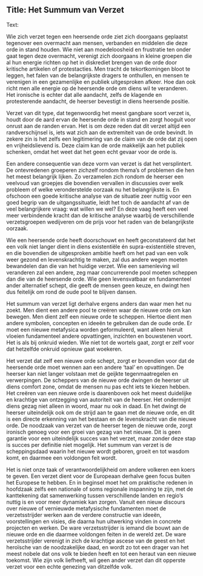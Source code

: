 Title: Het Summum van Verzet
----
Text:

Wie zich verzet tegen een heersende orde ziet zich doorgaans geplaatst tegenover een overmacht aan mensen, verbanden en middelen die deze orde in stand houden. Wie niet aan moedeloosheid en frustratie ten onder gaat tegen deze overmacht, verenigt zich doorgaans in kleine groepen die al hun energie richten op het in diskrediet brengen van de orde door kritische artikelen of protestacties. Men tracht de tekortkomingen bloot te leggen, het falen van de belangrijkste dragers te onthullen, en mensen te verenigen in een gezamenlijke en publiek uitgesproken afkeer.  Hoe dan ook richt men alle energie op de heersende orde om diens wil te veranderen. Het ironische is echter dat alle aandacht, zelfs de klagende en protesterende aandacht, de heerser bevestigt in diens heersende positie.
 
Verzet van dit type, dat tegenwoordig het meest gangbare soort verzet is, houdt door de aard ervan de heersende orde in stand en zorgt hooguit voor onrust aan de randen ervan. Het is om deze reden dat dit verzet altijd een randverschijnsel is, iets wat zich aan de extremiteit van de orde bevindt. In zekere zin is het zelfs een legitimering van de claim van de orde dat zij open en vrijheidslievend is. Deze claim kan de orde makkelijk aan het publiek schenken, omdat het weet dat het geen echt gevaar voor de orde is.
 
Een andere consequentie van deze vorm van verzet is dat het versplintert. De ontevredenen groeperen zichzelf rondom thema’s of problemen die hen het meest belangrijk lijken. Zo verzamelen  zich rondom de heerser een veelvoud van groepjes die bovendien vervallen in discussies over welk probleem of welke veronderstelde oorzaak nu het belangrijkste is. En ofschoon een goede kritische analyse van de situatie zeer nuttig voor een goed begrip van de uitgangssituatie, leidt het toch de aandacht af van de veel belangrijkere vraag: wat willen we wel? En deze vaag heeft een veel meer verbindende kracht dan de kritische analyse waarbij de verschillende verzetsgroepen wedijveren om de prijs voor het raden van de belangrijkste oorzaak.
 
 
 
Wie een heersende orde heeft doorschouwt en heeft geconstateerd dat het een volk niet langer dient in diens existentiële én supra-existentiële streven, en die bovendien de uitgesproken ambitie heeft om het pad van een volk weer gezond en levenskrachtig te maken, zal dus andere wegen moeten bewandelen dan die van het huidige verzet. Wie een samenleving wil veranderen zal een andere, zeg maar concurrerende pool moeten scheppen dan die van de heersende orde. Wie geen levensvatbaar en fundamenteel ander alternatief schept, die geeft de mensen geen keuze, en dwingt hen dus feitelijk om rond de oude pool te blijven dansen.
 
Het summum van verzet ligt derhalve ergens anders dan waar men het nu zoekt. Men dient een andere pool te creëren waar de nieuwe orde om kan bewegen. Men dient zelf een nieuwe orde te scheppen. Hiertoe dient men andere symbolen, concepten en ideeën te gebruiken dan de oude orde. Er moet een nieuwe metafysica worden geformuleerd, want alleen hieruit vloeien fundamenteel andere opvattingen, inzichten en bouwstenen voort. Het is als bij onkruid wieden. Wie niet tot de wortels gaat, zorgt er zelf voor dat hetzelfde onkruid opnieuw gaat woekeren.
 
Het verzet dat zelf een nieuwe orde schept, zorgt er bovendien voor dat de heersende orde moet wennen aan een andere ‘taal’ en opvattingen. De heerser kan niet langer volstaan met de geijkte tegenmaatregelen en verwerpingen. De scheppers van de nieuwe orde dwingen de heerser uit diens comfort zone, omdat de mensen nu pas echt iets te kiezen hebben. Het creëren van een nieuwe orde is daarenboven ook het meest duidelijke en krachtige van ontzegging van autoriteit van de heerser. Het ondermijnt diens gezag niet alleen in woord, maar nu ook in daad. En het dwingt de heerser uiteindelijk ook om de strijd aan te gaan met de nieuwe orde, en dit is een directe erkenning van het bestaan en de levenskracht van die nieuwe orde. De noodzaak van verzet van de heerser tegen de nieuwe orde, zorgt ironisch genoeg voor een groei van gezag van het nieuwe. Dit is geen garantie voor een uiteindelijk succes van het verzet, maar zonder deze stap is succes per definitie niet mogelijk. Het summum van verzet is de scheppingsdaad waarin het nieuwe wordt geboren, groeit en tot wasdom komt, en daarmee een voldongen feit wordt.
 
 
 
Het is niet onze taak of verantwoordelijkheid om andere volkeren een koers te geven. Een verzet dient voor de Europeaan derhalve geen focus buiten het Europese te hebben. En in beginsel moet het om praktische redenen in hoofdzaak zelfs een nationale of soms regionale inspanning te zijn, met de kanttekening dat samenwerking tussen verschillende landen en regio’s nuttig is en voor meer dynamiek kan zorgen. Vanuit een nieuw discours over nieuwe of vernieuwde metafysische fundamenten moet de verzetsstrijder werken aan de verdere constructie van ideeën, voorstellingen en visies, die daarna hun uitwerking vinden in concrete projecten en werken. De ware verzetsstrijder is iemand die bouwt aan de nieuwe orde en die daarmee voldongen feiten in de wereld zet. De ware verzetsstrijder verenigt in zich de krachtige ascese van de geest en het heroïsche van de noodzakelijke daad, en wordt zo tot een drager van het meest nobele dat ons volk te bieden heeft en tot een heraut van een nieuwe toekomst. Wie zijn volk liefheeft, wil geen ander verzet dan dit opperste verzet voor een echte genezing van ditzelfde volk.
